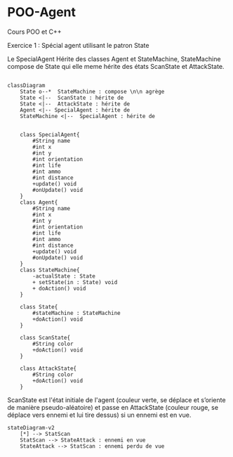 # POO-Agent
Cours POO et C++


Exercice 1 : Spécial agent utilisant le patron State

Le SpecialAgent Hérite des classes Agent et StateMachine, StateMachine compose de State qui elle meme hérite des états ScanState et AttackState.

```mermaid

classDiagram
    State o--*  StateMachine : compose \n\n agrège
    State <|--  ScanState : hérite de
    State <|--  AttackState : hérite de
    Agent <|-- SpecialAgent : hérite de
    StateMachine <|--  SpecialAgent : hérite de


    class SpecialAgent{
        #String name
        #int x
        #int y
        #int orientation
        #int life
        #int ammo
        #int distance
        +update() void  
        #onUpdate() void
    }
    class Agent{
        #String name
        #int x
        #int y
        #int orientation
        #int life
        #int ammo
        #int distance
        +update() void
        #onUpdate() void
    }
    class StateMachine{
        -actualState : State
        + setState(in : State) void
        + doAction() void
    }

    class State{
        #stateMachine : StateMachine
        +doAction() void
    }

    class ScanState{
        #String color
        +doAction() void
    }

    class AttackState{
        #String color
        +doAction() void
    }

```

ScanState est l'état initiale de l'agent (couleur verte, se déplace et s’oriente de manière pseudo-aléatoire) et passe en AttackState (couleur rouge, se déplace vers ennemi et lui tire dessus) si un ennemi est en vue.

```mermaid
stateDiagram-v2
    [*] --> StatScan
    StatScan --> StateAttack : ennemi en vue
    StateAttack --> StatScan : ennemi perdu de vue

```